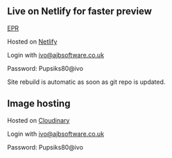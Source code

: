 ## Live on Netlify for faster preview

[EPR](epr.netlify.app)

Hosted on [Netlify](https://app.netlify.com/teams/ivo-mv-yw88/sites)

Login with ivo@ajbsoftware.co.uk

Password: Pupsiks80@ivo

Site rebuild is automatic as soon as git repo is updated.

## Image hosting

Hosted on [Cloudinary](https://cloudinary.com/console/c-5f64228c4a0066998e668a18677455/welcome)

Login with ivo@ajbsoftware.co.uk

Password: Pupsiks80@ivo
